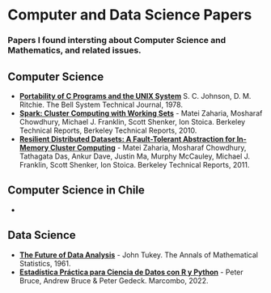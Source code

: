 # Computer and Data Science Papers

### Papers I found intersting about Computer Science and Mathematics, and related issues.

## Computer Science
- **[Portability of C Programs and the UNIX System](papers/S_Johnson_D_Ritchie_Portability_of_C_Programs_and_the_UNIX_System.pdf)** S. C. Johnson, D. M. Ritchie. The Bell System Technical Journal, 1978.
- **[Spark: Cluster Computing with Working Sets](papers/Matei_Zaharia_et_al_Spark_Cluster_Computing_with_Working_Sets.pdf)** - Matei Zaharia, Mosharaf Chowdhury, Michael J. Franklin, Scott Shenker, Ion Stoica. Berkeley Technical Reports, Berkeley Technical Reports, 2010.
- **[Resilient Distributed Datasets: A Fault-Tolerant Abstraction for In-Memory Cluster Computing](papers/Matei_Zaharia_et_al_Resilient_Distributed_Datasets_A_Fault_Tolerant_Abstraction_for_In_Memory_Cluster_Computing.pdf)** - Matei Zaharia, Mosharaf Chowdhury, Tathagata Das, Ankur Dave, Justin Ma, Murphy McCauley, Michael J. Franklin, Scott Shenker, Ion Stoica. Berkeley Technical Reports, 2011.

## Computer Science in Chile
-

## Data Science
- **[The Future of Data Analysis](papers/John_Tukey_The_Future_of_Data_Analysis.pdf)** - John Tukey. The Annals of Mathematical Statistics, 1961.
- **[Estadística Práctica para Ciencia de Datos con R y Python](papers/Estadistica_Practica_para_Ciencia_de_Datos_con_R_y_Pyhon.pdf)** - Peter Bruce, Andrew Bruce & Peter Gedeck. Marcombo, 2022.
